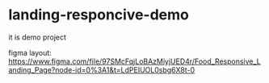 # landing-responcive-demo
it is demo project

figma layout: 
https://www.figma.com/file/97SMcFqjLoBAzMiyjUED4r/Food_Responsive_Landing_Page?node-id=0%3A1&t=LdPEIUOL0sbg6X8t-0
